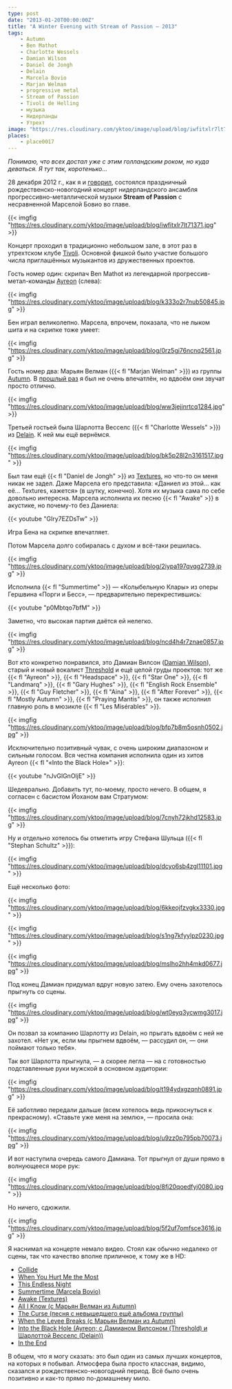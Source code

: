 ```yaml
---
type: post
date: "2013-01-20T00:00:00Z"
title: "A Winter Evening with Stream of Passion — 2013"
tags:
    - Autumn
    - Ben Mathot
    - Charlotte Wessels
    - Damian Wilson
    - Daniel de Jongh
    - Delain
    - Marcela Bovio
    - Marjan Welman
    - progressive metal
    - Stream of Passion
    - Tivoli de Helling
    - музыка
    - Нидерланды
    - Утрехт
image: "https://res.cloudinary.com/yktoo/image/upload/blog/iwfitxlr7lt71371.jpg"
places:
    - place0017
---
```


*Понимаю, что всех достал уже с этим голландским роком, но куда деваться. Я тут так, коротенько…*

28 декабря 2012 г., как я и [говорил](0170), состоялся праздничный рождественско-новогодний концерт нидерландского ансамбля прогрессивно-металлической музыки **Stream of Passion** с несравненной Марселой Бовио во главе.

{{< imgfig "https://res.cloudinary.com/yktoo/image/upload/blog/iwfitxlr7lt71371.jpg" >}}

<!--more-->

Концерт проходил в традиционно небольшом зале, в этот раз в утрехтском клубе [Tivoli](http://www.tivoli.nl/). Основной фишкой было участие большого числа приглашённых музыкантов из дружественных проектов.

Гость номер один: скрипач Ben Mathot из легендарной прогрессив-метал-команды [Ayreon](http://www.arjenlucassen.com/content/arjens-projects/ayreon/) (слева):

{{< imgfig "https://res.cloudinary.com/yktoo/image/upload/blog/k333o2r7nub50845.jpg" >}}

Бен играл великолепно. Марсела, впрочем, показала, что не лыком шита и на скрипке тоже умеет:

{{< imgfig "https://res.cloudinary.com/yktoo/image/upload/blog/0rz5gi76ncnq2561.jpg" >}}

Гость номер два: Марьян Велман ({{< fl "Marjan Welman" >}}) из группы [Autumn](http://www.autumn-band.com/). В [прошлый раз](0170) я был не очень впечатлён, но вдвоём они звучат просто отлично.

{{< imgfig "https://res.cloudinary.com/yktoo/image/upload/blog/ww3jejjnrtcq1284.jpg" >}}

Третьей гостьей была Шарлотта Весселс ({{< fl "Charlotte Wessels" >}}) из [Delain](http://www.delain.nl/). К ней мы ещё вернёмся.

{{< imgfig "https://res.cloudinary.com/yktoo/image/upload/blog/bk5p28l2n3161517.jpg" >}}

Был там ещё {{< fl "Daniel de Jongh" >}} из [Textures](http://texturesband.com/), но что-то он меня никак не задел. Даже Марсела его представила: «Даниел из этой… как её… Textures, кажется» (в шутку, конечно). Хотя их музыка сама по себе довольно интересна. Марсела исполнила их песню {{< fl "Awake" >}} в акустике, но почему-то без Даниела:

{{< youtube "GIry7EZDsTw" >}}

Игра Бена на скрипке впечатляет.

Потом Марсела долго собиралась с духом и всё-таки решилась.

{{< imgfig "https://res.cloudinary.com/yktoo/image/upload/blog/2iypa197qvqg2739.jpg" >}}

Исполнила {{< fl "Summertime" >}} — «Колыбельную Клары» из оперы Гершвина «Порги и Бесс», — предварительно перекрестившись:

{{< youtube "p0Mbtqo7bfM" >}}

Заметно, что высокая партия даётся ей нелегко.

{{< imgfig "https://res.cloudinary.com/yktoo/image/upload/blog/ncd4h4r7znae0857.jpg" >}}

Вот кто конкретно понравился, это Дамиан Вилсон ([Damian Wilson](http://www.damian-wilson.net/)), старый и новый вокалист [Threshold](http://www.thresh.net/) и ещё целой груды проектов: тот же {{< fl "Ayreon" >}}, {{< fl "Headspace" >}}, {{< fl "Star One" >}}, {{< fl "Landmarq" >}}, {{< fl "Gary Hughes" >}}, {{< fl "English Rock Ensemble" >}}, {{< fl "Guy Fletcher" >}}, {{< fl "Aina" >}}, {{< fl "After Forever" >}}, {{< fl "Mostly Autumn" >}}, {{< fl "Praying Mantis" >}}, он также исполнил главную роль в мюзикле {{< fl "Les Misérables" >}}.

{{< imgfig "https://res.cloudinary.com/yktoo/image/upload/blog/bfp7b8m5osnh0502.jpg" >}}

Исключительно позитивный чувак, с очень широким диапазоном и сильным голосом. Вся честна компания исполнила один из хитов Ayreon {{< fl "«Into the Black Hole»" >}}:

{{< youtube "nJvGlGnOljE" >}}

Шедеврально. Добавить тут, по-моему, просто нечего. В общем, я согласен с басистом Йоханом вам Стратумом:

{{< imgfig "https://res.cloudinary.com/yktoo/image/upload/blog/7cnyh72jkhd12583.jpg" >}}

Ну и отдельно хотелось бы отметить игру Стефана Шульца ({{< fl "Stephan Schultz" >}}):

{{< imgfig "https://res.cloudinary.com/yktoo/image/upload/blog/dcyo6sb4zgl11101.jpg" >}}

Ещё несколько фото:

{{< imgfig "https://res.cloudinary.com/yktoo/image/upload/blog/6kkeojfzvgkx3330.jpg" >}}

{{< imgfig "https://res.cloudinary.com/yktoo/image/upload/blog/s1ng7kfyylpz0230.jpg" >}}

{{< imgfig "https://res.cloudinary.com/yktoo/image/upload/blog/mslho2hh4mkd0677.jpg" >}}

Под конец Дамиан придумал вдруг новую затею. Ему очень захотелось прыгнуть со сцены.

{{< imgfig "https://res.cloudinary.com/yktoo/image/upload/blog/wt0eyq3ycwmg3017.jpg" >}}

Он позвал за компанию Шарлотту из Delain, но прыгать вдвоём с ней не захотел. «Нет уж, если мы прыгнем вдвоём, — рассудил он, — они поймают только тебя».

Так вот Шарлотта прыгнула, — а скорее легла — на с готовностью подставленные руки мужской в основном аудитории:

{{< imgfig "https://res.cloudinary.com/yktoo/image/upload/blog/t194ydxgzqnh0891.jpg" >}}

Её заботливо передали дальше (всем хотелось ведь прикоснуться к прекрасному). «Ставьте уже меня на землю», — просила она:

{{< imgfig "https://res.cloudinary.com/yktoo/image/upload/blog/u9zz0p795pb70073.jpg" >}}

И вот наступила очередь самого Дамиана. Тот прыгнул от души прямо в волнующееся море рук:

{{< imgfig "https://res.cloudinary.com/yktoo/image/upload/blog/8fj20qoedfyj0080.jpg" >}}

Но ничего, сдюжили.

{{< imgfig "https://res.cloudinary.com/yktoo/image/upload/blog/5f2uf7omfsce3616.jpg" >}}

Я наснимал на концерте немало видео. Стоял как обычно недалеко от сцены, так что качество вполне приличное, к тому же в HD:

 * [Collide](http://www.youtube.com/watch?v=UJk2WVThz50)
 * [When You Hurt Me the Most](http://www.youtube.com/watch?v=X3AKSVeD6Z8)
 * [This Endless Night](http://www.youtube.com/watch?v=Sabiq52rxG8)
 * [Summertime (Marcela Bovio)](http://www.youtube.com/watch?v=p0Mbtqo7bfM)
 * [Awake (Textures)](http://www.youtube.com/watch?v=GIry7EZDsTw)
 * [All I Know (с Марьян Велман из Autumn)](http://www.youtube.com/watch?v=-vrW7gtPVn0)
 * [The Curse (песня с невышедшего ещё альбома группы)](http://www.youtube.com/watch?v=ZRGslfSHGNs)
 * [When the Levee Breaks (с Марьян Велман из Autumn)](http://www.youtube.com/watch?v=aNsjmwjiYY0)
 * [Into the Black Hole (Ayreon; с Дамианом Вилсоном (Threshold) и Шарлоттой Весселс (Delain))](http://www.youtube.com/watch?v=nJvGlGnOljE)
 * [In the End](http://www.youtube.com/watch?v=chW8Bo9pJjw)

В общем, что я могу сказать: это был один из самых лучших концертов, на которых я побывал. Атмосфера была просто классная, видимо, сказался и рождественско-новогодний период. Всё было очень позитивно и как-то прямо по-домашнему мило.
